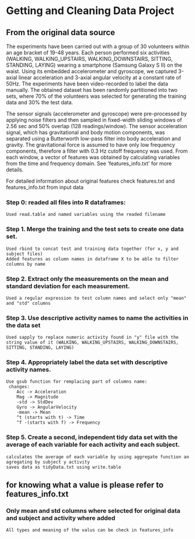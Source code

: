 # Getting and Cleaning Data Project

## From the original data source 

The experiments have been carried out with a group of 30 volunteers within an age bracket of 19-48 years. Each person performed six activities (WALKING, WALKING_UPSTAIRS, WALKING_DOWNSTAIRS, SITTING, STANDING, LAYING) wearing a smartphone (Samsung Galaxy S II) on the waist. Using its embedded accelerometer and gyroscope, we captured 3-axial linear acceleration and 3-axial angular velocity at a constant rate of 50Hz. The experiments have been video-recorded to label the data manually. The obtained dataset has been randomly partitioned into two sets, where 70% of the volunteers was selected for generating the training data and 30% the test data. 

The sensor signals (accelerometer and gyroscope) were pre-processed by applying noise filters and then sampled in fixed-width sliding windows of 2.56 sec and 50% overlap (128 readings/window). The sensor acceleration signal, which has gravitational and body motion components, was separated using a Butterworth low-pass filter into body acceleration and gravity. The gravitational force is assumed to have only low frequency components, therefore a filter with 0.3 Hz cutoff frequency was used. From each window, a vector of features was obtained by calculating variables from the time and frequency domain. See 'features_info.txt' for more details. 

For detailed information about original features check features.txt and features_info.txt from input data

### Step 0: readed all files into R dataframes:
   
    Used read.table and named variables using the readed filename


### Step 1. Merge the training and the test sets to create one data set.

	Used rbind to concat test and training data together (for x, y and subject files)
    Added features as column names in dataframe X to be able to filter columns by name

### Step 2. Extract only the measurements on the mean and standard deviation for each measurement. 
    Used a regular expression to test column names and select only "mean" and "std" columns


### Step 3. Use descriptive activity names to name the activities in the data set
    Used sapply to replace numeric activity found in "y" file with the string value of it (WALKING, WALKING_UPSTAIRS, WALKING_DOWNSTAIRS, SITTING, STANDING, LAYING)


### Step 4. Appropriately label the data set with descriptive activity names.
	Use gsub function for remplacing part of columns name: 
	 changes:
	   	Acc -> Acceleration
   		Mag -> Magnitude
   		-std -> StdDev
   		Gyro -> AngularVelocity
   		-mean -> Mean
   		^t (starts with t) -> Time
   		^f -(starts with f) -> Frequency

### Step 5. Create a second, independent tidy data set with the average of each variable for each activity and each subject. 
    calculates the average of each variable by using aggregate function an agregating by subject y activity
	saves data as tidyData.txt using write.table


## 	for knowing what a value is please refer to features_info.txt 
### Only mean and std columns where selected for original data and subject and activity where added 
    All types and meaning of the valus can be check in features_info
	